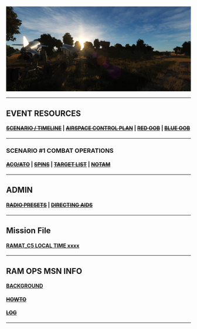 
![Front IMG](/Docs/front_img2.PNG) 

---

## EVENT RESOURCES
####  [~~SCENARIO / TIMELINE~~](/Docs/scenario.md) | [~~AIRSPACE CONTROL PLAN~~](/Docs/ACP/ACP.md) | [~~RED OOB~~](/Docs/OOB/OOB_RED.md) | [~~BLUE OOB~~](/Docs/OOBBLUE/BLUE_OOB.md)
---
### SCENARIO #1 COMBAT OPERATIONS
####  [~~ACO/ATO~~](/Docs/ATO/ATO.md) | [~~SPINS~~](Docs/SPINS/SPINS.md) | [~~TARGET LIST~~](/Docs/targets/maintgtlist.md) | [~~NOTAM~~](/Docs/NOTAM.md)  

---
## ADMIN
####  [~~RADIO PRESETS~~](/Docs/radiopresets.md) | [~~DIRECTING AIDS~~](/Docs/Directing/directing.md)  
  
---
## Mission File

####  [RAMAT_C5 LOCAL TIME xxxx](/Docs/RAMAT_C005_RELEASE.miz)



---
## RAM OPS MSN INFO
####  [BACKGROUND](/Docs/background.md)  
####  [~~HOWTO~~](/Docs/howto.md)  
####  [~~LOG~~](/Docs/log.md)  
---